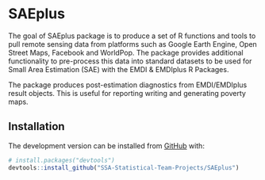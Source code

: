 
<!-- README.md is generated from README.Rmd. Please edit that file -->

# SAEplus

<!-- badges: start -->
<!-- badges: end -->

The goal of SAEplus package is to produce a set of R functions and tools
to pull remote sensing data from platforms such as Google Earth Engine, 
Open Street Maps, Facebook and WorldPop. The package provides additional 
functionality to pre-process this data into standard datasets to be used
for Small Area Estimation (SAE) with the EMDI & EMDIplus R Packages. 

The package produces post-estimation diagnostics from EMDI/EMDIplus result 
objects. This is useful for reporting writing and generating poverty maps. 



## Installation

<!-- You can install the released version of SAEplus from [CRAN](https://CRAN.R-project.org) with: -->
<!-- ``` r -->
<!-- install.packages("SAEplus") -->
<!-- ``` -->

The development version can be installed from
[GitHub](https://github.com/) with:

``` r
# install.packages("devtools")
devtools::install_github("SSA-Statistical-Team-Projects/SAEplus")
```

<!-- ## Example -->
<!-- This is a basic example which shows you how to solve a common problem: -->
<!-- ```{r example} -->
<!-- library(SAEplus) -->
<!-- ## basic example code -->
<!-- ``` -->
<!-- What is special about using `README.Rmd` instead of just `README.md`? You can include R chunks like so: -->
<!-- ```{r cars} -->
<!-- summary(cars) -->
<!-- ``` -->
<!-- You'll still need to render `README.Rmd` regularly, to keep `README.md` up-to-date. `devtools::build_readme()` is handy for this. You could also use GitHub Actions to re-render `README.Rmd` every time you push. An example workflow can be found here: <https://github.com/r-lib/actions/tree/master/examples>. -->
<!-- You can also embed plots, for example: -->
<!-- ```{r pressure, echo = FALSE} -->
<!-- plot(pressure) -->
<!-- ``` -->
<!-- In that case, don't forget to commit and push the resulting figure files, so they display on GitHub and CRAN. -->
